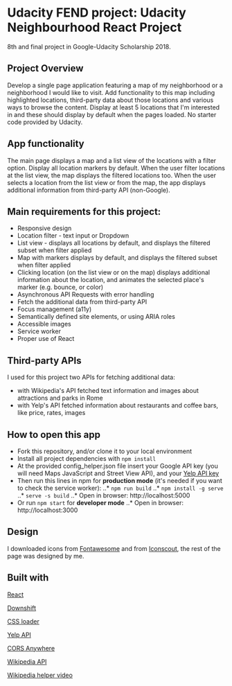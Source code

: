 # Udacity FEND project: Udacity Neighbourhood React Project

8th and final project in Google-Udacity Scholarship 2018.

## Project Overview

Develop a single page application featuring a map of my neighborhood or a neighborhood I would like to visit. Add functionality to this map including highlighted locations, third-party data about those locations and various ways to browse the content. Display at least 5 locations that I'm interested in and these should display by default when the pages loaded. No starter code provided by Udacity.

## App functionality

The main page displays a map and a list view of the locations with a filter option. Display all location markers by default.
When the user filter locations at the list view, the map displays the filtered locations too.
When the user selects a location from the list view or from the map, the app displays additional information from third-party API (non-Google).


## Main requirements for this project:

- Responsive design
- Location filter - text input or Dropdown
- List view - displays all locations by default, and displays the filtered subset when filter applied
- Map with markers displays by default, and displays the filtered subset when filter applied
- Clicking location (on the list view or on the map) displays additional information about the location, and animates the selected place's marker (e.g. bounce, or color)
- Asynchronous API Requests with error handling
- Fetch the additional data from third-party API
- Focus management (a11y)
- Semantically defined site elements, or using ARIA roles
- Accessible images
- Service worker
- Proper use of React

## Third-party APIs

I used for this project two APIs for fetching additional data:
- with Wikipedia's API fetched text information and images about attractions and parks in Rome
- with Yelp's API fetched information about restaurants and coffee bars, like price, rates, images

## How to open this app

- Fork this repository, and/or clone it to your local environment
- Install all project dependencies with `npm install`
- At the provided config_helper.json file insert your Google API key (you will need Maps JavaScript and Street View API), and your [Yelp API key](https://www.yelp.com/developers/v3/manage_app)
- Then run this lines in npm for **production mode** (it's needed if you want to check the service worker):
..* `npm run build`
..* `npm install -g serve`
..* `serve -s build`
..* Open in browser: http://localhost:5000
- Or run `npm start` for **developer mode**
..* Open in browser: http://localhost:3000


## Design

I downloaded icons from [Fontawesome](https://fontawesome.com/icons?d=gallery) and from [Iconscout](https://iconscout.com/), the rest of the page was designed by me.



## Built with

[React](https://reactjs.org/)

[Downshift](https://www.npmjs.com/package/downshift#itemtostring)

[CSS loader](https://codepen.io/animatedcreativity/pen/OjBPQJ)

[Yelp API](https://www.yelp.com/fusion)

[CORS Anywhere](https://cors-anywhere.herokuapp.com/)

[Wikipedia API](https://www.mediawiki.org/wiki/API:Main_page)

[Wikipedia helper video](https://www.youtube.com/watch?v=RPz75gcHj18&)
